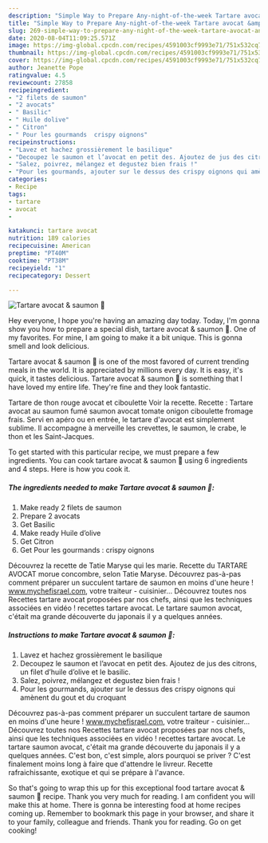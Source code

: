 ```yaml
---
description: "Simple Way to Prepare Any-night-of-the-week Tartare avocat &amp;amp; saumon 🥑"
title: "Simple Way to Prepare Any-night-of-the-week Tartare avocat &amp;amp; saumon 🥑"
slug: 269-simple-way-to-prepare-any-night-of-the-week-tartare-avocat-and-amp-saumon
date: 2020-08-04T11:09:25.571Z
image: https://img-global.cpcdn.com/recipes/4591003cf9993e71/751x532cq70/tartare-avocat-saumon-🥑-photo-principale-de-la-recette.jpg
thumbnail: https://img-global.cpcdn.com/recipes/4591003cf9993e71/751x532cq70/tartare-avocat-saumon-🥑-photo-principale-de-la-recette.jpg
cover: https://img-global.cpcdn.com/recipes/4591003cf9993e71/751x532cq70/tartare-avocat-saumon-🥑-photo-principale-de-la-recette.jpg
author: Jeanette Pope
ratingvalue: 4.5
reviewcount: 27858
recipeingredient:
- "2 filets de saumon"
- "2 avocats"
- " Basilic"
- " Huile dolive"
- " Citron"
- " Pour les gourmands  crispy oignons"
recipeinstructions:
- "Lavez et hachez grossièrement le basilique"
- "Decoupez le saumon et l’avocat en petit des. Ajoutez de jus des citrons, un filet d’huile d’olive et le basilic."
- "Salez, poivrez, mélangez et degustez bien frais !"
- "Pour les gourmands, ajouter sur le dessus des crispy oignons qui amènent du gout et du croquant"
categories:
- Recipe
tags:
- tartare
- avocat
- 

katakunci: tartare avocat  
nutrition: 189 calories
recipecuisine: American
preptime: "PT40M"
cooktime: "PT38M"
recipeyield: "1"
recipecategory: Dessert

---
```



![Tartare avocat &amp; saumon 🥑](https://img-global.cpcdn.com/recipes/4591003cf9993e71/751x532cq70/tartare-avocat-saumon-🥑-photo-principale-de-la-recette.jpg)

Hey everyone, I hope you're having an amazing day today. Today, I'm gonna show you how to prepare a special dish, tartare avocat &amp; saumon 🥑. One of my favorites. For mine, I am going to make it a bit unique. This is gonna smell and look delicious.

Tartare avocat &amp; saumon 🥑 is one of the most favored of current trending meals in the world. It is appreciated by millions every day. It is easy, it's quick, it tastes delicious. Tartare avocat &amp; saumon 🥑 is something that I have loved my entire life. They're fine and they look fantastic.

Tartare de thon rouge avocat et ciboulette Voir la recette. Recette : Tartare avocat au saumon fumé saumon avocat tomate onigon ciboulette fromage frais. Servi en apéro ou en entrée, le tartare d&#39;avocat est simplement sublime. Il accompagne à merveille les crevettes, le saumon, le crabe, le thon et les Saint-Jacques.


To get started with this particular recipe, we must prepare a few ingredients. You can cook tartare avocat &amp; saumon 🥑 using 6 ingredients and 4 steps. Here is how you cook it.

<!--inarticleads1-->

##### The ingredients needed to make Tartare avocat &amp; saumon 🥑:

1. Make ready 2 filets de saumon
1. Prepare 2 avocats
1. Get  Basilic
1. Make ready  Huile d’olive
1. Get  Citron
1. Get  Pour les gourmands : crispy oignons


Découvrez la recette de Tatie Maryse qui les marie. Recette du TARTARE AVOCAT morue concombre, selon Tatie Maryse. Découvrez pas-à-pas comment préparer un succulent tartare de saumon en moins d&#39;une heure ! www.mychefisrael.com, votre traiteur - cuisinier… Découvrez toutes nos Recettes tartare avocat proposées par nos chefs, ainsi que les techniques associées en vidéo ! recettes tartare avocat. Le tartare saumon avocat, c&#39;était ma grande découverte du japonais il y a quelques années. 

<!--inarticleads2-->

##### Instructions to make Tartare avocat &amp; saumon 🥑:

1. Lavez et hachez grossièrement le basilique
1. Decoupez le saumon et l’avocat en petit des. Ajoutez de jus des citrons, un filet d’huile d’olive et le basilic.
1. Salez, poivrez, mélangez et degustez bien frais !
1. Pour les gourmands, ajouter sur le dessus des crispy oignons qui amènent du gout et du croquant


Découvrez pas-à-pas comment préparer un succulent tartare de saumon en moins d&#39;une heure ! www.mychefisrael.com, votre traiteur - cuisinier… Découvrez toutes nos Recettes tartare avocat proposées par nos chefs, ainsi que les techniques associées en vidéo ! recettes tartare avocat. Le tartare saumon avocat, c&#39;était ma grande découverte du japonais il y a quelques années. C&#39;est bon, c&#39;est simple, alors pourquoi se priver ? C&#39;est finalement moins long à faire que d&#39;attendre le livreur. Recette rafraichissante, exotique et qui se prépare à l&#39;avance. 

So that's going to wrap this up for this exceptional food tartare avocat &amp; saumon 🥑 recipe. Thank you very much for reading. I am confident you will make this at home. There is gonna be interesting food at home recipes coming up. Remember to bookmark this page in your browser, and share it to your family, colleague and friends. Thank you for reading. Go on get cooking!
